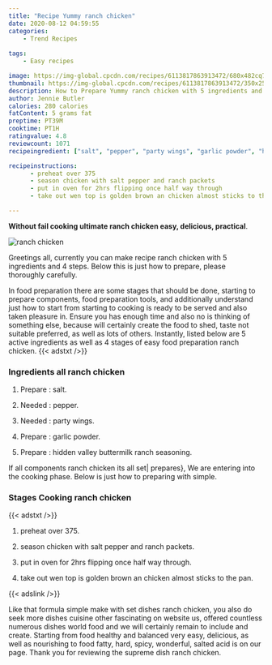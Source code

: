 ```yaml
---
title: "Recipe Yummy ranch chicken"
date: 2020-08-12 04:59:55
categories:
    - Trend Recipes
    
tags:
    - Easy recipes

image: https://img-global.cpcdn.com/recipes/6113817863913472/680x482cq70/ranch-chicken-recipe-main-photo.jpg
thumbnail: https://img-global.cpcdn.com/recipes/6113817863913472/350x250cq70/ranch-chicken-recipe-main-photo.jpg
description: How to Prepare Yummy ranch chicken with 5 ingredients and 4 stages of easy cooking.
author: Jennie Butler
calories: 280 calories
fatContent: 5 grams fat
preptime: PT39M
cooktime: PT1H
ratingvalue: 4.8
reviewcount: 1071
recipeingredient: ["salt", "pepper", "party wings", "garlic powder", "hidden valley buttermilk ranch seasoning"]

recipeinstructions: 
      - preheat over 375 
      - season chicken with salt pepper and ranch packets 
      - put in oven for 2hrs flipping once half way through 
      - take out wen top is golden brown an chicken almost sticks to the pan

---
```




**Without fail cooking ultimate ranch chicken easy, delicious, practical**. 


![ranch chicken](https://img-global.cpcdn.com/recipes/6113817863913472/680x482cq70/ranch-chicken-recipe-main-photo.jpg "ranch chicken")




Greetings all, currently you can make recipe ranch chicken with 5 ingredients and 4 steps. Below this is just how to prepare, please thoroughly carefully.

In food preparation there are some stages that should be done, starting to prepare components, food preparation tools, and additionally understand just how to start from starting to cooking is ready to be served and also taken pleasure in. Ensure you has enough time and also no is thinking of something else, because will certainly create the food to shed, taste not suitable preferred, as well as lots of others. Instantly, listed below are 5 active ingredients as well as 4 stages of easy food preparation ranch chicken.
{{< adstxt />}}

### Ingredients all ranch chicken


1. Prepare  : salt.

1. Needed  : pepper.

1. Needed  : party wings.

1. Prepare  : garlic powder.

1. Prepare  : hidden valley buttermilk ranch seasoning.



If all components ranch chicken its all set| prepares}, We are entering into the cooking phase. Below is just how to preparing with simple.

### Stages Cooking ranch chicken

{{< adstxt />}}


1. preheat over 375.



1. season chicken with salt pepper and ranch packets.



1. put in oven for 2hrs flipping once half way through.



1. take out wen top is golden brown an chicken almost sticks to the pan.





{{< adslink />}}

Like that formula simple make with set dishes ranch chicken, you also do seek more dishes cuisine other fascinating on website us, offered countless numerous dishes world food and we will certainly remain to include and create. Starting from food healthy and balanced very easy, delicious, as well as nourishing to food fatty, hard, spicy, wonderful, salted acid is on our page. Thank you for reviewing the supreme dish ranch chicken.
